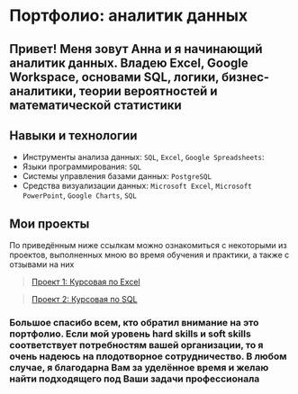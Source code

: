 
#  Портфолио: аналитик данных 
## Привет! Меня зовут Анна и я начинающий аналитик данных. Владею Excel, Google Workspace, основами SQL, логики, бизнес-аналитики, теории вероятностей и математической статистики


## Навыки и технологии
- Инструменты анализа данных: ``SQL``, ``Excel``, ``Google Spreadsheets``: 
- Языки программирования: ``SQL`` 
- Системы управления базами данных: ``PostgreSQL``
- Средства визуализации данных: ``Microsoft Excel``, ``Microsoft PowerPoint``, ``Google Charts``, ``SQL``
## Мои проекты
По приведённым ниже ссылкам можно ознакомиться с некоторыми из проектов, выполненных мною во время обучения и практики, а также с отзывами на них

> <a href="https://github.com/GnilitskayaAnna/Data_Analyst_Portfolio_Project_1?search=1" > Проект 1: Курсовая по Excel  </a>

> <a href="https://github.com/GnilitskayaAnna/Data_Analyst_Portfolio_Project_2/blob/main/README.md" > Проект 2: Курсовая по SQL</a>


### Большое спасибо всем, кто обратил внимание на это портфолио. Если мой уровень hard skills и soft skills соответствует потребностям вашей организации, то я очень надеюсь на плодотворное сотрудничество. В любом случае, я благодарна Вам за уделённое время и желаю найти подходящего под Ваши задачи профессионала
